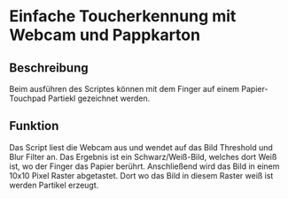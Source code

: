 Einfache Toucherkennung mit Webcam und Pappkarton
======================================

## Beschreibung

Beim ausführen des Scriptes können mit dem Finger auf einem Papier-Touchpad Partiekl gezeichnet werden.

## Funktion
Das Script liest die Webcam aus und wendet auf das Bild Threshold und Blur Filter an. Das Ergebnis ist ein Schwarz/Weiß-Bild, welches dort Weiß ist, wo der Finger das Papier berührt.
Anschließend wird das Bild in einem 10x10 Pixel Raster abgetastet. Dort wo das Bild in diesem Raster weiß ist werden Partikel erzeugt.





